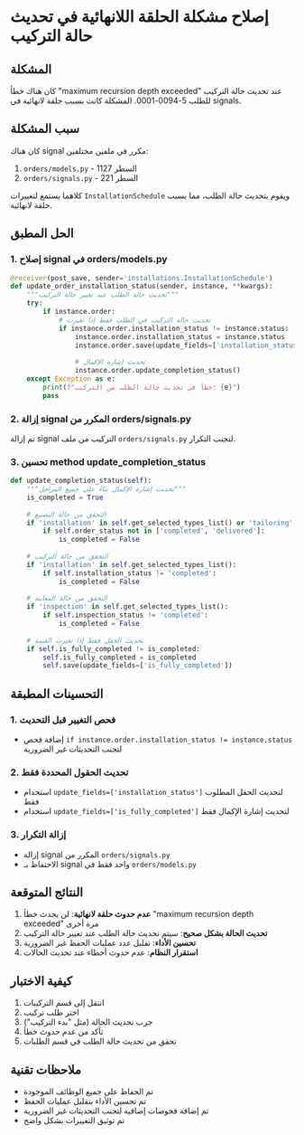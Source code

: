# إصلاح مشكلة الحلقة اللانهائية في تحديث حالة التركيب

## المشكلة
كان هناك خطأ "maximum recursion depth exceeded" عند تحديث حالة التركيب للطلب 5-0094-0001. المشكلة كانت بسبب حلقة لانهائية في signals.

## سبب المشكلة
كان هناك signal مكرر في ملفين مختلفين:
1. `orders/models.py` - السطر 1127
2. `orders/signals.py` - السطر 221

كلاهما يستمع لتغييرات `InstallationSchedule` ويقوم بتحديث حالة الطلب، مما يسبب حلقة لانهائية.

## الحل المطبق

### 1. إصلاح signal في orders/models.py
```python
@receiver(post_save, sender='installations.InstallationSchedule')
def update_order_installation_status(sender, instance, **kwargs):
    """تحديث حالة الطلب عند تغيير حالة التركيب"""
    try:
        if instance.order:
            # تحديث حالة التركيب في الطلب فقط إذا تغيرت
            if instance.order.installation_status != instance.status:
                instance.order.installation_status = instance.status
                instance.order.save(update_fields=['installation_status'])
                
                # تحديث إشارة الإكمال
                instance.order.update_completion_status()
    except Exception as e:
        print(f"خطأ في تحديث حالة الطلب من التركيب: {e}")
        pass
```

### 2. إزالة signal المكرر من orders/signals.py
تم إزالة signal التركيب من ملف `orders/signals.py` لتجنب التكرار.

### 3. تحسين method update_completion_status
```python
def update_completion_status(self):
    """تحديث إشارة الإكمال بناءً على جميع المراحل"""
    is_completed = True
    
    # التحقق من حالة التصنيع
    if 'installation' in self.get_selected_types_list() or 'tailoring' in self.get_selected_types_list():
        if self.order_status not in ['completed', 'delivered']:
            is_completed = False
    
    # التحقق من حالة التركيب
    if 'installation' in self.get_selected_types_list():
        if self.installation_status != 'completed':
            is_completed = False
    
    # التحقق من حالة المعاينة
    if 'inspection' in self.get_selected_types_list():
        if self.inspection_status != 'completed':
            is_completed = False
    
    # تحديث الحقل فقط إذا تغيرت القيمة
    if self.is_fully_completed != is_completed:
        self.is_fully_completed = is_completed
        self.save(update_fields=['is_fully_completed'])
```

## التحسينات المطبقة

### 1. فحص التغيير قبل التحديث
- إضافة فحص `if instance.order.installation_status != instance.status` لتجنب التحديثات غير الضرورية

### 2. تحديث الحقول المحددة فقط
- استخدام `update_fields=['installation_status']` لتحديث الحقل المطلوب فقط
- استخدام `update_fields=['is_fully_completed']` لتحديث إشارة الإكمال فقط

### 3. إزالة التكرار
- إزالة signal المكرر من `orders/signals.py`
- الاحتفاظ بـ signal واحد فقط في `orders/models.py`

## النتائج المتوقعة

1. **عدم حدوث حلقة لانهائية**: لن يحدث خطأ "maximum recursion depth exceeded" مرة أخرى
2. **تحديث الحالة بشكل صحيح**: سيتم تحديث حالة الطلب عند تغيير حالة التركيب
3. **تحسين الأداء**: تقليل عدد عمليات الحفظ غير الضرورية
4. **استقرار النظام**: عدم حدوث أخطاء عند تحديث الحالات

## كيفية الاختبار

1. انتقل إلى قسم التركيبات
2. اختر طلب تركيب
3. جرب تحديث الحالة (مثل "بدء التركيب")
4. تأكد من عدم حدوث خطأ
5. تحقق من تحديث حالة الطلب في قسم الطلبات

## ملاحظات تقنية

- تم الحفاظ على جميع الوظائف الموجودة
- تم تحسين الأداء بتقليل عمليات الحفظ
- تم إضافة فحوصات إضافية لتجنب التحديثات غير الضرورية
- تم توثيق التغييرات بشكل واضح 